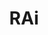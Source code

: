 ---
title: RAi
description:  RAi are the TAS '24 Main Sponsor

layout: redirection
target: https://rai.ac.uk/

menus:
  sponsors:
    title: RAi
    alt: RAi are the TAS '24 Main Sponsor
    weight: 4
---